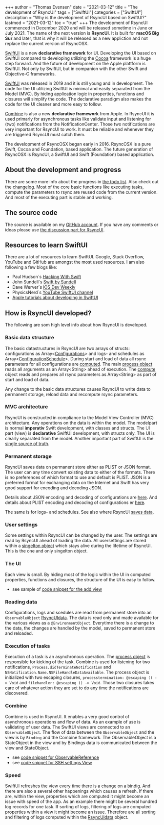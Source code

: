 +++
author = "Thomas Evensen"
date = "2021-03-12"
title =  "The development of RsyncUI"
tags = ["SwiftUI"]
categories = ["SwiftUI"]
description = "Why is the development of RsyncUI based on SwiftUI?"
lastmod = "2021-03-12"
toc = "true"
+++
The development of RsyncUI commenced in December 2020 and will be released sometime in June or July 2021. The name of the next version is **RsyncUI**. It is built for **macOS Big Sur** and later, that is why it will be released as a new appliction and not replace the current version of RsyncOSX.

[SwiftUI](https://developer.apple.com/documentation/swiftui/) is a new **declarative framework** for UI. Developing the UI based on SwiftUI compared to developing utilizing the [Cocoa](https://en.wikipedia.org/wiki/Cocoa_(API)) framework is a huge step forward. And the future of development on the Apple plattform is SwiftUI. Not only by SwiftUI, but in companion with the other Swift and Objective-C frameworks.

[SwiftUI](https://en.wikipedia.org/wiki/Swift_(programming_language)) was released in 2019 and it is still young and in development. The code for the UI utilizing SwiftUI is minimal and easily separated from the Model (MVC). By hiding application logic in properties, functions and closures will simplify the code. The declarative paradigm also makes the code for the UI cleaner and more easy to follow.

[Combine](https://developer.apple.com/documentation/combine) is also a new **declarative framework** from Apple. In RsyncUI it is used primarly for asynchronous tasks like validate input and listening for (two) notifications from the NotificationCenter. Those two notifications are very important for RsyncUI to work. It must be reliable and whenever they are triggered RsyncUI must catch them.

The development of RsyncOSX began early in 2016. RsyncOSX is a pure Swift, Cocoa and Foundation, based application. The future generation of RsyncOSX is RsyncUI, a SwiftUI and Swift (Foundation) based application.

## About the development and progress

There are some more info about the progress in [the todo list](/post/todo/). Also check out the [changelog](/post/changelog/). Most of the core basic functions like executing tasks, compute the parameters to rsync are reused code from the current version. And most of the executing part is stable and working.

## The source code

The source is available on my [GitHub account](https://github.com/rsyncOSX/RsyncUI). If you have any comments or ideas please use [the discussion part for RsyncUI](https://github.com/rsyncOSX/RsyncUI/discussions).

## Resources to learn SwiftUI

There are a lot of resources to learn SwiftUI. Google, Stack Overflow, YouTube and GitHub are amongst the most used resources. I am also following a few blogs like:

- Paul Hudson´s [Hacking With Swift](https://www.hackingwithswift.com/)
- John Sundell´s [Swift by Sundell](https://swiftbysundell.com/)
- Dave Werver´s [iOS Dev Weekly](https://iosdevweekly.com/)
- PhysicsNerd´s [YouTube SwiftUI channel](https://www.youtube.com/c/PhysicsNerdDev/featured)
- [Apple tutorials about developing in SwiftUI](https://developer.apple.com/tutorials/app-dev-training)

## How is RsyncUI developed?

The following are som high level info about how RsyncUI is developed.

### Basic data structure

The basic datastructures in RsyncUI are two arrays of structs: configurations as Array<[Configurations](https://github.com/rsyncOSX/RsyncUI/blob/main/RsyncUI/Model/Storage/Basic/Configuration.swift)> and logs- and schedules as Array<[ConfigurationSchedule](https://github.com/rsyncOSX/RsyncUI/blob/main/RsyncUI/Model/Storage/Basic/ConfigurationSchedule.swift)>. During start and load of data all rsync parameters for all configurations are [computed](https://github.com/rsyncOSX/RsyncUI/blob/main/RsyncUI/Model/ComputeParametersRsync/ComputeRsyncParameters.swift). The main [process object](https://github.com/rsyncOSX/RsyncUI/blob/main/RsyncUI/Model/Process/Main/RsyncProcessCmdCombineClosure.swift) reads all arguments as an Array\<String\> ahead of execution. The [compute](https://github.com/rsyncOSX/RsyncUI/blob/main/RsyncUI/Model/ComputeParametersRsync/ComputeRsyncParameters.swift) object reads and prepares all rsync parameters as Array\<String\> as part of start and load of data.

Any change to the basic data structures causes RsyncUI to write data to permanent storage, reload data and recompute rsync parameters.

### MVC architecture

RsyncUI is constructed in compliance to the Model View Controller (MVC) architecture. Any operations on the data is within the model. The modelpart is normal **imperativ** Swift development, with classes and structs. The UI part (view) is **declarative** SwiftUI development, with structs only. The UI is clearly separated from the model. Another important part of SwiftUI is the [single source of truth](https://developer.apple.com/documentation/swiftui/managing-user-interface-state).

### Permanent storage

RsyncUI saves data on permanent store either as PLIST or JSON format. The user can any time convert existing data to either of the formats. There is no preferences of which format to use and default is PLIST. JSON is a preferred format for exchanging data on the Internet and Swift has very good support for encoding and decoding JSON.

Details about JSON encoding and decoding of configurations are [here](https://github.com/rsyncOSX/RsyncUI/blob/main/RsyncUI/Model/Storage/PersistentStorage/PersistentStorageConfigurationJSON.swift). And details about PLIST encoding and decoding of configurations er [here](https://github.com/rsyncOSX/RsyncUI/blob/main/RsyncUI/Model/Storage/PersistentStorage/PersistentStorageConfigurationPLIST.swift).

The same is for logs- and schedules. See also where RsyncUI [saves data](/post/configfiles/).

### User settings

Some settings within RsyncUI can be changed by the user. The settings are read by RsyncUI ahead of loading the data. All usersettings are stored within a [singelton object](https://github.com/rsyncOSX/RsyncUI/blob/main/RsyncUI/Model/Global/SharedReference.swift) which stays alive during the lifetime of RsyncUI. This is the one and only singelton object.

### The UI

Each view is small. By hiding most of the logic within the UI in computed properties, functions and closures, the structure of the UI is easy to follow.

- see sample of [code snippet for the add view](/post/codesnippetview/)

### Reading data

Configurations, logs and scedules are read from permanent store into an `ObservableObject` [RsyncUIdata](https://github.com/rsyncOSX/RsyncUI/blob/main/RsyncUI/Model/Data/RsyncUIdata.swift). The data is read only and made available for the various views as a `@EnvironmentObject`. Everytime there is a change to the data, the changes are handled by the model, saved to permanent store and reloaded.

### Execution of tasks

Execution of a task is an asynchronous operation. The [process object](https://github.com/rsyncOSX/RsyncUI/blob/main/RsyncUI/Model/Process/Main/RsyncProcessCmdCombineClosure.swift) is responsible for kicking of the task. Combine is used for listening for two notifications, `Process.didTerminateNotification` and `NSNotification.Name.NSFileHandleDataAvailable`. The process object is initialized with two escaping closures, `processtermination: @escaping () -> Void` and `filehandler: @escaping () -> Void`. Those two closures takes care of whatever action they are set to do any time the notifications are discovered.

### Combine

Combine is used in RsyncUI. It enables a very good control of asynchronous operations and flow of data. As an example of use is validating of user data. The SwiftUI views are connected to an `ObservableObject`. The flow of data between the `ObservableObject` and the view is by `Binding` and the Combine framework. The ObservableObject is a StateObject in the view and by Bindings data is communicated between the view and StateObject.

- see [code snippet for ObservableReference](/post/codesnippetobserver/)
- see [code snippet for SSH settings View](/post/codesnippetviewssh/)

### Speed

SwiftUI refreshes the view every time there is a change on a bindig. And there are also a several other happenings which causes a refresh. If there are, within the view, properties which are computed it might become an issue with speed of the app. As an example there might be several hundred log records for one task. If sorting of logs, filtering of logs are computed properties within a view it might become an issue. Therefore are all sorting and filtering of logs computed within the [RsyncUIdata](https://github.com/rsyncOSX/RsyncUI/blob/main/RsyncUI/Model/Data/RsyncUIdata.swift) object.
